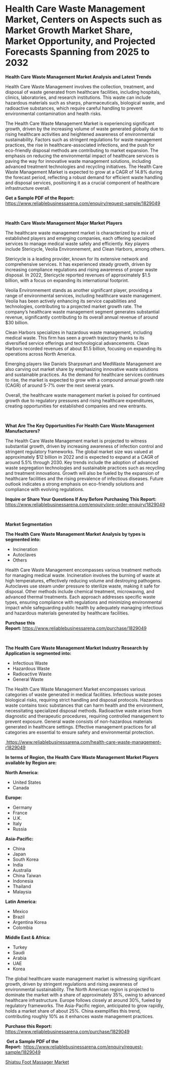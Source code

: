 <p><h1>Health Care Waste Management Market, Centers on Aspects such as Market Growth Market Share, Market Opportunity, and Projected Forecasts Spanning from 2025 to 2032</h1></p><p><strong>Health Care Waste Management Market Analysis and Latest Trends</strong></p>
<p><p>Health Care Waste Management involves the collection, treatment, and disposal of waste generated from healthcare facilities, including hospitals, clinics, laboratories, and research institutions. This waste can include hazardous materials such as sharps, pharmaceuticals, biological waste, and radioactive substances, which require careful handling to prevent environmental contamination and health risks.</p><p>The Health Care Waste Management Market is experiencing significant growth, driven by the increasing volume of waste generated globally due to rising healthcare activities and heightened awareness of environmental sustainability. Factors such as stringent regulations for waste management practices, the rise in healthcare-associated infections, and the push for eco-friendly disposal methods are contributing to market expansion. The emphasis on reducing the environmental impact of healthcare services is paving the way for innovative waste management solutions, including advanced treatment technologies and recycling initiatives. The Health Care Waste Management Market is expected to grow at a CAGR of 14.8% during the forecast period, reflecting a robust demand for efficient waste handling and disposal services, positioning it as a crucial component of healthcare infrastructure overall.</p></p>
<p><strong>Get a Sample PDF of the Report:&nbsp;</strong> <a href="https://www.reliablebusinessarena.com/enquiry/request-sample/1829049?utm_campaign=2194&utm_medium=2&utm_source=Github&utm_content=ia&utm_term=07022025&utm_id=health-care-waste-management">https://www.reliablebusinessarena.com/enquiry/request-sample/1829049</a></p>
<p>&nbsp;</p>
<p><strong>Health Care Waste Management Major Market Players</strong></p>
<p><p>The healthcare waste management market is characterized by a mix of established players and emerging companies, each offering specialized services to manage medical waste safely and efficiently. Key players include Stericycle, Veolia Environnement, and Clean Harbors, among others.</p><p>Stericycle is a leading provider, known for its extensive network and comprehensive services. It has experienced steady growth, driven by increasing compliance regulations and rising awareness of proper waste disposal. In 2022, Stericycle reported revenues of approximately $1.5 billion, with a focus on expanding its international footprint.</p><p>Veolia Environnement stands as another significant player, providing a range of environmental services, including healthcare waste management. Veolia has been actively enhancing its service capabilities and technologies, contributing to a projected market growth rate. The company’s healthcare waste management segment generates substantial revenue, significantly contributing to its overall annual revenue of around $30 billion.</p><p>Clean Harbors specializes in hazardous waste management, including medical waste. This firm has seen a growth trajectory thanks to its diversified service offerings and technological advancements. Clean Harbors recorded revenues of about $1.5 billion, focusing on expanding its operations across North America.</p><p>Emerging players like Daniels Sharpsmart and MedWaste Management are also carving out market share by emphasizing innovative waste solutions and sustainable practices. As the demand for healthcare services continues to rise, the market is expected to grow with a compound annual growth rate (CAGR) of around 5-7% over the next several years.</p><p>Overall, the healthcare waste management market is poised for continued growth due to regulatory pressures and rising healthcare expenditures, creating opportunities for established companies and new entrants.</p></p>
<p>&nbsp;</p>
<p><strong>What Are The Key Opportunities For Health Care Waste Management Manufacturers?</strong></p>
<p><p>The Health Care Waste Management market is projected to witness substantial growth, driven by increasing awareness of infection control and stringent regulatory frameworks. The global market size was valued at approximately $12 billion in 2022 and is expected to expand at a CAGR of around 5.5% through 2030. Key trends include the adoption of advanced waste segregation technologies and sustainable practices such as recycling and treatment innovations. Growth will also be fueled by the expansion of healthcare facilities and the rising prevalence of infectious diseases. Future outlook indicates a strong emphasis on eco-friendly solutions and compliance with evolving regulations.</p></p>
<p><strong>Inquire or Share Your Questions If Any Before Purchasing This Report:</strong> <a href="https://www.reliablebusinessarena.com/enquiry/pre-order-enquiry/1829049?utm_campaign=2194&utm_medium=2&utm_source=Github&utm_content=ia&utm_term=07022025&utm_id=health-care-waste-management">https://www.reliablebusinessarena.com/enquiry/pre-order-enquiry/1829049</a></p>
<p>&nbsp;</p>
<p><strong>Market Segmentation</strong></p>
<p><strong>The Health Care Waste Management Market Analysis by types is segmented into:</strong></p>
<p><ul><li>Incineration</li><li>Autoclaves</li><li>Others</li></ul></p>
<p><p>Health Care Waste Management encompasses various treatment methods for managing medical waste. Incineration involves the burning of waste at high temperatures, effectively reducing volume and destroying pathogens. Autoclaves use steam under pressure to sterilize waste, making it safe for disposal. Other methods include chemical treatment, microwaving, and advanced thermal treatments. Each approach addresses specific waste types, ensuring compliance with regulations and minimizing environmental impact while safeguarding public health by adequately managing infectious and hazardous materials generated by healthcare facilities.</p></p>
<p><strong>Purchase this Report:&nbsp;</strong><a href="https://www.reliablebusinessarena.com/purchase/1829049?utm_campaign=2194&utm_medium=2&utm_source=Github&utm_content=ia&utm_term=07022025&utm_id=health-care-waste-management">https://www.reliablebusinessarena.com/purchase/1829049</a></p>
<p>&nbsp;</p>
<p><strong>The Health Care Waste Management Market Industry Research by Application is segmented into:</strong></p>
<p><ul><li>Infectious Waste</li><li>Hazardous Waste</li><li>Radioactive Waste</li><li>General Waste</li></ul></p>
<p><p>The Health Care Waste Management Market encompasses various categories of waste generated in medical facilities. Infectious waste poses biological risks, requiring strict handling and disposal protocols. Hazardous waste contains toxic substances that can harm health and the environment, necessitating specialized disposal methods. Radioactive waste arises from diagnostic and therapeutic procedures, requiring controlled management to prevent exposure. General waste consists of non-hazardous materials generated in healthcare settings. Effective management practices for all categories are essential to ensure safety and environmental protection.</p></p>
<p><a href="https://www.reliablebusinessarena.com/health-care-waste-management-r1829049?utm_campaign=2194&utm_medium=2&utm_source=Github&utm_content=ia&utm_term=07022025&utm_id=health-care-waste-management">&nbsp;https://www.reliablebusinessarena.com/health-care-waste-management-r1829049</a></p>
<p><strong>In terms of Region, the Health Care Waste Management Market Players available by Region are:</strong></p>
<p>
    <p> <strong> North America: </strong>
        <ul>
            <li>United States</li>
            <li>Canada</li>
        </ul>
        </p> 
    <p> <strong> Europe: </strong>
        <ul>
            <li>Germany</li>
            <li>France</li>
            <li>U.K.</li>
            <li>Italy</li>
            <li>Russia</li>
        </ul>
        </p> 
    <p> <strong> Asia-Pacific: </strong>
        <ul>
            <li>China</li>
            <li>Japan</li>
            <li>South Korea</li>
            <li>India</li>
            <li>Australia</li>
            <li>China Taiwan</li>
            <li>Indonesia</li>
            <li>Thailand</li>
            <li>Malaysia</li>
        </ul>
        </p> 
    <p> <strong> Latin America: </strong>
        <ul>
            <li>Mexico</li>
            <li>Brazil</li>
            <li>Argentina Korea</li>
            <li>Colombia</li>
        </ul>
        </p> 
    <p> <strong> Middle East & Africa: </strong>
        <ul>
            <li>Turkey</li>
            <li>Saudi</li>
            <li>Arabia</li>
            <li>UAE</li>
            <li>Korea</li>
        </ul>
    </p>
    </p>
<p><p>The global healthcare waste management market is witnessing significant growth, driven by stringent regulations and rising awareness of environmental sustainability. The North American region is projected to dominate the market with a share of approximately 35%, owing to advanced healthcare infrastructure. Europe follows closely at around 30%, fueled by regulatory frameworks. The Asia-Pacific region, anticipated to grow rapidly, holds a market share of about 25%. China exemplifies this trend, contributing roughly 10% as it enhances waste management practices.</p></p>
<p><strong>Purchase this Report: </strong><a href="https://www.reliablebusinessarena.com/purchase/1829049?utm_campaign=2194&utm_medium=2&utm_source=Github&utm_content=ia&utm_term=07022025&utm_id=health-care-waste-management">https://www.reliablebusinessarena.com/purchase/1829049</a></p>
<p>&nbsp;<strong>Get a Sample PDF of the Report:&nbsp;&nbsp;</strong><a href="https://www.reliablebusinessarena.com/enquiry/request-sample/1829049?utm_campaign=2194&utm_medium=2&utm_source=Github&utm_content=ia&utm_term=07022025&utm_id=health-care-waste-management">https://www.reliablebusinessarena.com/enquiry/request-sample/1829049</a></p>
<p><strong></strong></p>
<p><p><a href="https://github.com/gukenneth26571/Market-Research-Report-List-1/blob/main/shiatsu-foot-massager-market.md?utm_campaign=2194&utm_medium=2&utm_source=Github&utm_content=ia&utm_term=07022025&utm_id=health-care-waste-management">Shiatsu Foot Massager Market</a></p></p>